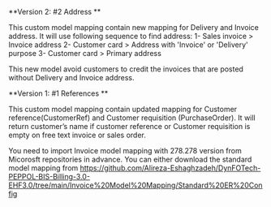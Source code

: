 **Version 2: #2 Address **

This custom model mapping contain new mapping for Delivery and Invoice address. It will use following sequence to find address:
1- Sales invoice > Invoice address
2- Customer card > Address with 'Invoice' or 'Delivery'  purpose
3- Customer card > Primary address

This new model avoid customers to credit the invoices that are posted without Delivery and Invoice address.

**Version 1: #1 References **

This custom model mapping contain updated mapping for Customer reference(CustomerRef) and Customer requisition (PurchaseOrder). It will return customer’s name if customer reference or Customer requisition is empty on free text invoice or sales order. 


You need to import Invoice model mapping with 278.278 version from Micorosft repositories in advance. You can either download the standard model mapping from https://github.com/Alireza-Eshaghzadeh/DynFOTech-PEPPOL-BIS-Billing-3.0-EHF3.0/tree/main/Invoice%20Model%20Mapping/Standard%20ER%20Config
